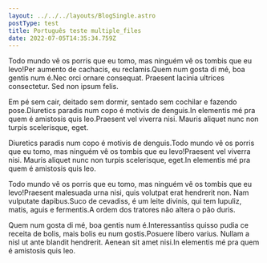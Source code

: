 ```yaml
---
layout: ../../../layouts/BlogSingle.astro
postType: test
title: Português teste multiple_files
date: 2022-07-05T14:35:34.759Z
---
```

Todo mundo vê os porris que eu tomo, mas ninguém vê os tombis que eu levo!Per aumento de cachacis, eu reclamis.Quem num gosta di mé, boa gentis num é.Nec orci ornare consequat. Praesent lacinia ultrices consectetur. Sed non ipsum felis.

Em pé sem cair, deitado sem dormir, sentado sem cochilar e fazendo pose.Diuretics paradis num copo é motivis de denguis.In elementis mé pra quem é amistosis quis leo.Praesent vel viverra nisi. Mauris aliquet nunc non turpis scelerisque, eget.

Diuretics paradis num copo é motivis de denguis.Todo mundo vê os porris que eu tomo, mas ninguém vê os tombis que eu levo!Praesent vel viverra nisi. Mauris aliquet nunc non turpis scelerisque, eget.In elementis mé pra quem é amistosis quis leo.

Todo mundo vê os porris que eu tomo, mas ninguém vê os tombis que eu levo!Praesent malesuada urna nisi, quis volutpat erat hendrerit non. Nam vulputate dapibus.Suco de cevadiss, é um leite divinis, qui tem lupuliz, matis, aguis e fermentis.A ordem dos tratores não altera o pão duris.

Quem num gosta di mé, boa gentis num é.Interessantiss quisso pudia ce receita de bolis, mais bolis eu num gostis.Posuere libero varius. Nullam a nisl ut ante blandit hendrerit. Aenean sit amet nisi.In elementis mé pra quem é amistosis quis leo.